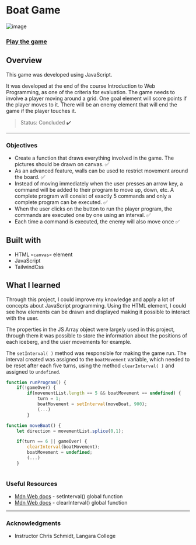 # Boat Game

![image](https://github.com/lucaso-silva/boatGame/assets/97140968/cc160a4e-84fe-4040-b95b-08497d919026)

### [Play the game](https://lucaso-silva.github.io/boatGame/)

## Overview
This game was developed using JavaScript. 

It was developed at the end of the course Introduction to Web Programming, as one of the criteria for evaluation. The game needs to involve a player moving around a grid. One goal element will score points if the player moves to it. There will be an enemy element that will end the game if the player touches it.

> Status: Concluded ✔️

---

### Objectives
- Create a function that draws everything involved in the game. The pictures should be drawn on canvas. ✅
- As an advanced feature, walls can be used to restrict movement around the board. ✅
- Instead of moving immediately when the user presses an arrow key, a command will be added to their program to move up, down, etc. A complete program will consist of exactly 5 commands and only a complete program can be executed. ✅
- When the user clicks on the button to run the player program, the commands are executed one by one using an interval. ✅
- Each time a command is executed, the enemy will also move once ✅

## Built with
- HTML ``<canvas>`` element
- JavaScript
- TailwindCss

## What I learned
Through this project, I could improve my knowledge and apply a lot of concepts about JavaScript programming. 
Using the HTML <canvas> element, I could see how elements can be drawn and displayed making it possible to interact with the user. 

The properties in the JS Array object were largely used in this project, through them it was possible to store the information about the positions of each iceberg, and the user movements for example.

The ```setInterval( )``` method was responsible for making the game run. The interval created was assigned to the ```boatMovement``` variable, which needed to be reset after each five turns, using the method ```clearInterval( )``` and assigned to ```undefined```.

```JavaScript 
function runProgram() {
    if(!gameOver) {
        if(movementList.length == 5 && boatMovement == undefined) {
            turn = 1;
            boatMovement = setInterval(moveBoat, 900);
            (...)
        }   
```
```JavaScript
function moveBoat() {
    let direction = movementList.splice(0,1);

    if(turn == 6 || gameOver) {
        clearInterval(boatMovement);
        boatMovement = undefined;
        (...)
    }       
    
```

### Useful Resources
- [Mdn Web docs](https://developer.mozilla.org/en-US/docs/Web/API/setInterval) - setInterval() global function
- [Mdn Web docs](https://developer.mozilla.org/en-US/docs/Web/API/clearInterval) - clearInterval() global function

---
### Acknowledgments
- Instructor Chris Schmidt, Langara College
